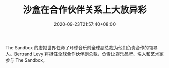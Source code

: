 ﻿---
title: "沙盒在合作伙伴关系上大放异彩"
date: 2020-09-23T21:57:40+08:00
lastmod: 2020-09-23T16:45:40+08:00
draft: false
authors: ["Martha"]
description: "The Sandbox 的虚拟世界任命了环球音乐前全球副总裁为他们负责合作的领导人。Bertrand Levy 将担任全球合作伙伴副总裁，负责让娱乐品牌、名人和艺术家参与 The Sandbox。"
featuredImage: "the-sandbox-moving-big-on-partnerships.png"
tags: ["Virtual World","虚拟世界","Play to Earn"]
categories: ["news"]
news: ["虚拟世界"]
weight: 
lightgallery: true
pinned: false
recommend: false
recommend1: false
---

The Sandbox 的虚拟世界任命了环球音乐前全球副总裁为他们负责合作的领导人。Bertrand Levy 将担任全球合作伙伴副总裁，负责让娱乐品牌、名人和艺术家参与 The Sandbox。

<!--more-->

